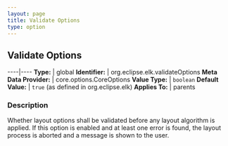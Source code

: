 ```yaml
---
layout: page
title: Validate Options
type: option
---
```

## Validate Options

----|----
**Type:** | global
**Identifier:** | org.eclipse.elk.validateOptions
**Meta Data Provider:** | core.options.CoreOptions
**Value Type:** | `boolean`
**Default Value:** | `true` (as defined in org.eclipse.elk)
**Applies To:** | parents

### Description

Whether layout options shall be validated before any layout algorithm is applied. If this option is enabled and at least one error is found, the layout process is aborted and a message is shown to the user.
